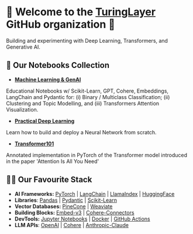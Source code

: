 # 👋 Welcome to the [TuringLayer]() GitHub organization 👋

Building and experimenting with Deep Learning, Transformers, and Generative AI.

## 🧮 Our Notebooks Collection

- **[Machine Learning & GenAI](https://github.com/turinglayer/notebooks)** 

Educational Notebooks w/ Scikit-Learn, GPT, Cohere, Embeddings, LangChain and Pydantic for: (i) Binary / Multiclass Classification; (ii) Clustering and Topic Modelling, and (iii) Transformers Attention Visualization.

- **[Practical Deep Learning](https://github.com/dcarpintero/deep-learning-notebooks)**

Learn how to build and deploy a Neural Network from scratch.
- **[Transformer101](https://github.com/dcarpintero/transformer101)**

Annotated implementation in PyTorch of the Transformer model introduced in the paper 'Attention Is All You Need'

## 👩‍💻 Our Favourite Stack

- **AI Frameworks:**  [PyTorch](https://pytorch.org/docs/stable/index.html) | [LangChain](https://python.langchain.com/docs/get_started/introduction) | [LlamaIndex](https://docs.llamaindex.ai/en/stable/) | [HuggingFace](https://huggingface.co/docs)
- **Libraries**: [Pandas](https://pandas.pydata.org/docs/) | [Pydantic](https://docs.pydantic.dev/latest/) | [Scikit-Learn](https://scikit-learn.org/stable/index.html)
- **Vector Databases:** [PineCone](https://docs.pinecone.io/docs/overview) | [Weaviate](https://weaviate.io/developers/weaviate)
- **Building Blocks:** [Embed-v3](https://txt.cohere.com/introducing-embed-v3/) | [Cohere-Connectors](https://docs.cohere.com/docs/connectors) 
- **DevTools:** [Jupyter Notebooks](https://jupyter.org/) | [Docker](https://docs.docker.com/) | [GitHub Actions](https://docs.github.com/en/actions/learn-github-actions/understanding-github-actions)
- **LLM APIs**: [OpenAI](https://platform.openai.com/docs/api-reference) | [Cohere](https://docs.cohere.com/reference/about) | [Anthropic-Claude](https://docs.anthropic.com/claude/reference/getting-started-with-the-api)

